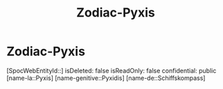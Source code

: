 ﻿---
title: "Zodiac-Pyxis"
type: Zodiac
tags:
- astro/Zodiac

---

# Zodiac-Pyxis

[SpocWebEntityId::]
isDeleted: false
isReadOnly: false
confidential: public
[name-la::Pyxis]
[name-genitive::Pyxidis]
[name-de::Schiffskompass]
